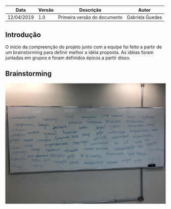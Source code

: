 | Data | Versão | Descrição | Autor |
|---|---|---|---|
|12/04/2019|1.0|Primeira versão do documento| Gabriela Guedes|

## Introdução

O inicio da compreenção do projeto junto com a equipe foi feito a partir de um brainstorming para definir melhor a idéia proposta. As idéias foram juntadas em grupos e foram definidos épicos a partir disso.

## Brainstorming
![](../assets/brainstorm.jpg)
